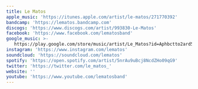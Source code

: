 ```yaml
---
title: Le Matos
apple_music: 'https://itunes.apple.com/artist/le-matos/271770392'
bandcamp: 'https://lematos.bandcamp.com'
discogs: 'https://www.discogs.com/artist/993830-Le-Matos'
facebook: 'https://www.facebook.com/lematosband'
google_music: >-
   https://play.google.com/store/music/artist/Le_Matos?id=Aphbctto2ard5bi3poukkqupw6i
instagram: 'https://www.instagram.com/lematos'
soundcloud: 'https://soundcloud.com/lematos'
spotify: 'https://open.spotify.com/artist/5nrAu9uBcj8NcdZHo09qG9'
twitter: 'https://twitter.com/le_matos_'
website: ''
youtube: 'https://www.youtube.com/lematosband'
---
```

